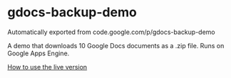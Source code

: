 # gdocs-backup-demo
Automatically exported from code.google.com/p/gdocs-backup-demo

A demo that downloads 10 Google Docs documents as a .zip file. Runs on Google Apps Engine.

<a href="http://arendvr.com/2009/03/21/google-docs-backup-demo/">How to use the live version</a>

